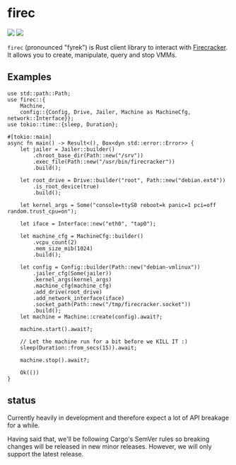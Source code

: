 # firec

[![](https://docs.rs/firec/badge.svg)](https://docs.rs/firec/) [![](https://img.shields.io/crates/v/firec)](https://crates.io/crates/firec)

`firec` (pronounced "fyrek") is Rust client library to interact with [Firecracker]. It allows you to
create, manipulate, query and stop VMMs.

## Examples

```rust,no_run
use std::path::Path;
use firec::{
    Machine,
    config::{Config, Drive, Jailer, Machine as MachineCfg, network::Interface}};
use tokio::time::{sleep, Duration};

#[tokio::main]
async fn main() -> Result<(), Box<dyn std::error::Error>> {
    let jailer = Jailer::builder()
        .chroot_base_dir(Path::new("/srv"))
        .exec_file(Path::new("/usr/bin/firecracker"))
        .build();

    let root_drive = Drive::builder("root", Path::new("debian.ext4"))
        .is_root_device(true)
        .build();

    let kernel_args = Some("console=ttyS0 reboot=k panic=1 pci=off random.trust_cpu=on");

    let iface = Interface::new("eth0", "tap0");

    let machine_cfg = MachineCfg::builder()
        .vcpu_count(2)
        .mem_size_mib(1024)
        .build();

    let config = Config::builder(Path::new("debian-vmlinux"))
        .jailer_cfg(Some(jailer))
        .kernel_args(kernel_args)
        .machine_cfg(machine_cfg)
        .add_drive(root_drive)
        .add_network_interface(iface)
        .socket_path(Path::new("/tmp/firecracker.socket"))
        .build();
    let machine = Machine::create(config).await?;

    machine.start().await?;

    // Let the machine run for a bit before we KILL IT :)
    sleep(Duration::from_secs(15)).await;

    machine.stop().await?;

    Ok(())
}
```

## status

Currently heavily in development and therefore expect a lot of API breakage for a while.

Having said that, we'll be following Cargo's SemVer rules so breaking changes will be released in
new minor releases. However, we will only support the latest release.

[Firecracker]: https://github.com/firecracker-microvm/firecracker/
